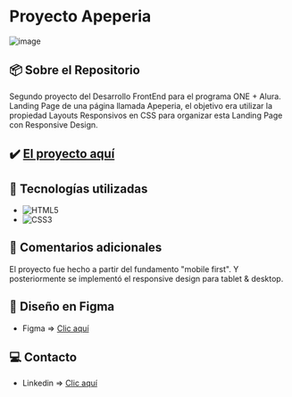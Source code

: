 # Proyecto Apeperia
![image](https://cdn.jsdelivr.net/gh/K3yJey/webPage-Apeperia@main/assets/img/homePage_Apeperia.jpeg)

## 📦 Sobre el Repositorio
Segundo proyecto del Desarrollo FrontEnd para el programa ONE + Alura. Landing Page de una página llamada Apeperia, el objetivo era utilizar la propiedad Layouts Responsivos en CSS para organizar esta Landing Page con Responsive Design.

## ✔️ [El proyecto aquí](https://github.com/K3yJey/Proyecto-apeperia.git)

## 🔧 Tecnologías utilizadas
* ![HTML5](https://img.shields.io/badge/html5-%23E34F26.svg?style=for-the-badge&logo=html5&logoColor=white)
* ![CSS3](https://img.shields.io/badge/css3-%231572B6.svg?style=for-the-badge&logo=css3&logoColor=white)

## 📌 Comentarios adicionales
El proyecto fue hecho a partir del fundamento "mobile first". Y posteriormente se implementó el responsive design para tablet & desktop.

## 🎨 Diseño en Figma
* Figma => [Clic aquí](https://www.figma.com/file/InV4SCprrdKMfVfn1wmz7z/WebPage---Appeperia?node-id=0%3A1&t=hiN9BK48rrR8l8Oj-1)

## 💻 Contacto
* Linkedin => [Clic aquí](https://www.linkedin.com/in/k3yjey-dev/)